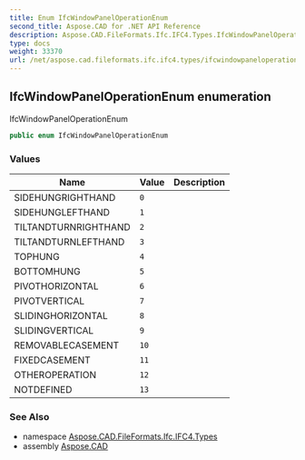 ```yaml
---
title: Enum IfcWindowPanelOperationEnum
second_title: Aspose.CAD for .NET API Reference
description: Aspose.CAD.FileFormats.Ifc.IFC4.Types.IfcWindowPanelOperationEnum enum. IfcWindowPanelOperationEnum
type: docs
weight: 33370
url: /net/aspose.cad.fileformats.ifc.ifc4.types/ifcwindowpaneloperationenum/
---
```

## IfcWindowPanelOperationEnum enumeration

IfcWindowPanelOperationEnum

```csharp
public enum IfcWindowPanelOperationEnum
```

### Values

| Name | Value | Description |
| --- | --- | --- |
| SIDEHUNGRIGHTHAND | `0` |  |
| SIDEHUNGLEFTHAND | `1` |  |
| TILTANDTURNRIGHTHAND | `2` |  |
| TILTANDTURNLEFTHAND | `3` |  |
| TOPHUNG | `4` |  |
| BOTTOMHUNG | `5` |  |
| PIVOTHORIZONTAL | `6` |  |
| PIVOTVERTICAL | `7` |  |
| SLIDINGHORIZONTAL | `8` |  |
| SLIDINGVERTICAL | `9` |  |
| REMOVABLECASEMENT | `10` |  |
| FIXEDCASEMENT | `11` |  |
| OTHEROPERATION | `12` |  |
| NOTDEFINED | `13` |  |

### See Also

* namespace [Aspose.CAD.FileFormats.Ifc.IFC4.Types](../../aspose.cad.fileformats.ifc.ifc4.types/)
* assembly [Aspose.CAD](../../)



